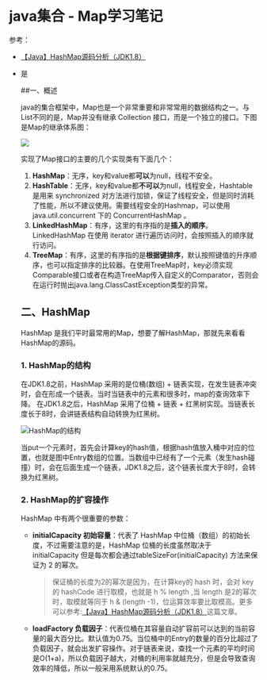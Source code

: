 # java集合 - Map学习笔记
参考：

- [【Java】HashMap源码分析（JDK1.8）](https://itimetraveler.github.io/2017/11/25/%E3%80%90Java%E3%80%91HashMap%E6%BA%90%E7%A0%81%E5%88%86%E6%9E%90%EF%BC%88JDK1.8%EF%BC%89/)
- 是

    ##一、概述

    java的集合框架中，Map也是一个非常重要和非常常用的数据结构之一。与List不同的是，Map并没有继承 Collection 接口，而是一个独立的接口。下图是Map的继承体系图：

    ![](http://pbhc9u1ue.bkt.clouddn.com/map继承体系.png)

    实现了Map接口的主要的几个实现类有下面几个：

    1. **HashMap**：无序，key和value都**可以**为null，线程不安全。
    2. **HashTable**：无序，key和value都**不可以**为null，线程安全，Hashtable是用来 synchronized 对方法进行加锁，保证了线程安全，但是同时消耗了性能，所以不建议使用。需要线程安全的Hashmap，可以使用 java.util.concurrent 下的 ConcurrentHashMap 。
    3. **LinkedHashMap**：有序，这里的有序指的是**插入的顺序**。LinkedHashMap 在使用 iterator 进行遍历访问时，会按照插入的顺序就行访问。
    4. **TreeMap**：有序，这里的有序指的是**根据键排序**，默认按照键值的升序顺序，也可以指定排序的比较器。在使用TreeMap时，key必须实现Comparable接口或者在构造TreeMap传入自定义的Comparator，否则会在运行时抛出java.lang.ClassCastException类型的异常。


    ## 二、HashMap

    HashMap 是我们平时最常用的Map，想要了解HashMap，那就先来看看HashMap的源码。
    
    ### 1. HashMap的结构

    在JDK1.8之前，HashMap 采用的是位桶(数组) + 链表实现，在发生链表冲突时，会在形成一个链表。当时当链表中的元素和很多时，map的查询效率下降。
    在JDK1.8之后，HashMap 采用了位桶 + 链表 + 红黑树实现。当链表长度长于8时，会讲链表结构自动转换为红黑树。
    
    ![HashMap的结构](http://pbhc9u1ue.bkt.clouddn.com/map结构.png)

    当put一个元素时，首先会计算key的hash值，根据hash值放入桶中对应的位置，也就是图中Entry数组的位置。当数组中已经有了一个元素（发生hash碰撞）时，会在后面生成一个链表，JDK1.8之后，这个链表长度大于8时，会转换为红黑树。

    ### 2. HashMap的扩容操作

    HashMap 中有两个很重要的参数：
    - **initialCapacity 初始容量**：代表了 HashMap 中位桶（数组）的初始长度，不过需要注意的是，HashMap 位桶的长度虽然取决于 initialCapacity 但是每次都会通过tableSizeFor(initialCapacity) 方法来保证为 2 的幂次。 
    
        > 保证桶的长度为2的幂次是因为，在计算key的 hash 时，会对 key 的 hashCode 进行取模，也就是 h % length ,当 length 是2的幂次时，取模就等同于 h & (length -1)，位运算效率要比取模高。更多可以参考:[【Java】HashMap源码分析（JDK1.8）](https://itimetraveler.github.io/2017/11/25/%E3%80%90Java%E3%80%91HashMap%E6%BA%90%E7%A0%81%E5%88%86%E6%9E%90%EF%BC%88JDK1.8%EF%BC%89/)这篇文章。
    
    - **loadFactory 负载因子**：代表位桶在其容量自动扩容前可以达到的当前容量的最大百分比。默认值为0.75。当位桶中的Entry的数量的百分比超过了负载因子，就会出发扩容操作。对于链表来说，查找一个元素的平均时间是O(1+a)，所以负载因子越大，对桶的利用率就越充分，但是会导致查询效率的降低，所以一般采用系统默认的0.75。

    
